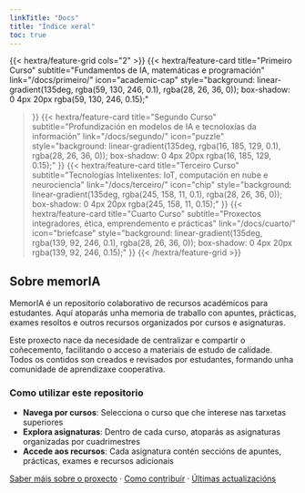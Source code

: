 ```yaml
---
linkTitle: "Docs"
title: "Índice xeral"
toc: true
---
```


<div class="hx-mt-16"></div>

{{< hextra/feature-grid cols="2" >}}
  {{< hextra/feature-card
    title="Primeiro Curso"
    subtitle="Fundamentos de IA, matemáticas e programación"
    link="/docs/primeiro/"
    icon="academic-cap"
    style="background: linear-gradient(135deg, rgba(59, 130, 246, 0.1), rgba(28, 26, 36, 0)); box-shadow: 0 4px 20px rgba(59, 130, 246, 0.15);"
  >}}
  {{< hextra/feature-card
    title="Segundo Curso"
    subtitle="Profundización en modelos de IA e tecnoloxías da información"
    link="/docs/segundo/"
    icon="puzzle"
    style="background: linear-gradient(135deg, rgba(16, 185, 129, 0.1), rgba(28, 26, 36, 0)); box-shadow: 0 4px 20px rgba(16, 185, 129, 0.15);"
  >}}
  {{< hextra/feature-card
    title="Terceiro Curso"
    subtitle="Tecnologías Intelixentes: IoT, computación en nube e neurociencia"
    link="/docs/terceiro/"
    icon="chip"
    style="background: linear-gradient(135deg, rgba(245, 158, 11, 0.1), rgba(28, 26, 36, 0)); box-shadow: 0 4px 20px rgba(245, 158, 11, 0.15);"
  >}}
  {{< hextra/feature-card
    title="Cuarto Curso"
    subtitle="Proxectos integradores, ética, emprendemento e prácticas"
    link="/docs/cuarto/"
    icon="briefcase"
    style="background: linear-gradient(135deg, rgba(139, 92, 246, 0.1), rgba(28, 26, 36, 0)); box-shadow: 0 4px 20px rgba(139, 92, 246, 0.15);"
  >}}
{{< /hextra/feature-grid >}}

<div class="hx-mt-16"></div>

## Sobre memorIA

MemorIA é un repositorio colaborativo de recursos académicos para estudantes. Aquí atoparás unha memoria de traballo con apuntes, prácticas, exames resoltos e outros recursos organizados por cursos e asignaturas.

Este proxecto nace da necesidade de centralizar e compartir o coñecemento, facilitando o acceso a materiais de estudo de calidade. Todos os contidos son creados e revisados por estudantes, formando unha comunidade de aprendizaxe cooperativa.

### Como utilizar este repositorio

- **Navega por cursos**: Selecciona o curso que che interese nas tarxetas superiores
- **Explora asignaturas**: Dentro de cada curso, atoparás as asignaturas organizadas por cuadrimestres
- **Accede aos recursos**: Cada asignatura contén seccións de apuntes, prácticas, exames e recursos adicionais

[Saber máis sobre o proxecto](/about/) · [Como contribuír](/about/#como-contribuír/) · [Últimas actualizacións](/changelog/)